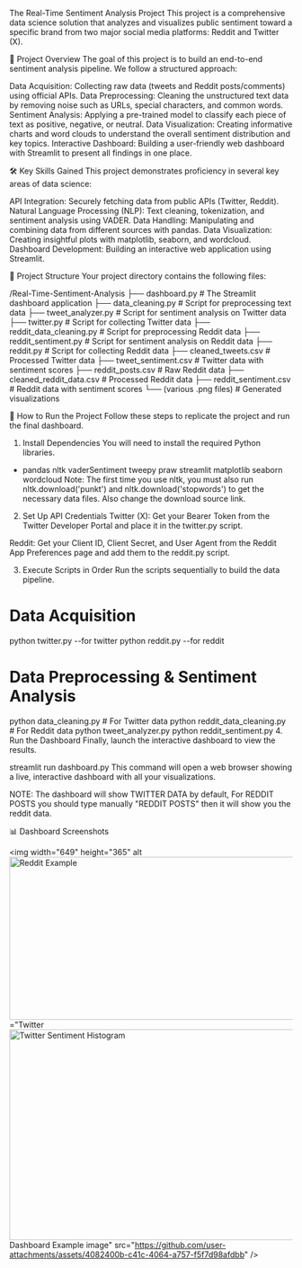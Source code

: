 The Real-Time Sentiment Analysis Project
This project is a comprehensive data science solution that analyzes and visualizes public sentiment toward a specific brand from two major social media platforms: Reddit and Twitter (X).

🌟 Project Overview
The goal of this project is to build an end-to-end sentiment analysis pipeline. We follow a structured approach:

Data Acquisition: Collecting raw data (tweets and Reddit posts/comments) using official APIs.
Data Preprocessing: Cleaning the unstructured text data by removing noise such as URLs, special characters, and common words.
Sentiment Analysis: Applying a pre-trained model to classify each piece of text as positive, negative, or neutral.
Data Visualization: Creating informative charts and word clouds to understand the overall sentiment distribution and key topics.
Interactive Dashboard: Building a user-friendly web dashboard with Streamlit to present all findings in one place.

🛠️ Key Skills Gained
This project demonstrates proficiency in several key areas of data science:

API Integration: Securely fetching data from public APIs (Twitter, Reddit).
Natural Language Processing (NLP): Text cleaning, tokenization, and sentiment analysis using VADER.
Data Handling: Manipulating and combining data from different sources with pandas.
Data Visualization: Creating insightful plots with matplotlib, seaborn, and wordcloud.
Dashboard Development: Building an interactive web application using Streamlit.

📂 Project Structure
Your project directory contains the following files:

/Real-Time-Sentiment-Analysis
├── dashboard.py                  # The Streamlit dashboard application
├── data_cleaning.py              # Script for preprocessing text data
├── tweet_analyzer.py             # Script for sentiment analysis on Twitter data
├── twitter.py                    # Script for collecting Twitter data
├── reddit_data_cleaning.py       # Script for preprocessing Reddit data
├── reddit_sentiment.py           # Script for sentiment analysis on Reddit data
├── reddit.py                     # Script for collecting Reddit data
├── cleaned_tweets.csv            # Processed Twitter data
├── tweet_sentiment.csv           # Twitter data with sentiment scores
├── reddit_posts.csv              # Raw Reddit data
├── cleaned_reddit_data.csv       # Processed Reddit data
├── reddit_sentiment.csv          # Reddit data with sentiment scores
└── (various .png files)          # Generated visualizations

🚀 How to Run the Project
Follow these steps to replicate the project and run the final dashboard.

1. Install Dependencies
You will need to install the required Python libraries.

- pandas nltk vaderSentiment tweepy praw streamlit matplotlib seaborn wordcloud
Note: The first time you use nltk, you must also run nltk.download('punkt') and nltk.download('stopwords') to get the necessary data files. Also change the download source link.

2. Set Up API Credentials
Twitter (X): Get your Bearer Token from the Twitter Developer Portal and place it in the twitter.py script.

Reddit: Get your Client ID, Client Secret, and User Agent from the Reddit App Preferences page and add them to the reddit.py script.

3. Execute Scripts in Order
Run the scripts sequentially to build the data pipeline.


# Data Acquisition
python twitter.py    --for twitter
python reddit.py     --for reddit

# Data Preprocessing & Sentiment Analysis
python data_cleaning.py          # For Twitter data
python reddit_data_cleaning.py   # For Reddit data
python tweet_analyzer.py
python reddit_sentiment.py
4. Run the Dashboard
Finally, launch the interactive dashboard to view the results.


streamlit run dashboard.py
This command will open a web browser showing a live, interactive dashboard with all your visualizations.

NOTE:  The dashboard will show TWITTER DATA by default, For REDDIT POSTS you should type manually "REDDIT POSTS" then it will show you the reddit data.

📊 Dashboard Screenshots


<img width="649" height="365" alt<img width="533" height="290" alt="Reddit Example" src="https://github.com/user-attachments/assets/573e6a10-f7cf-42f3-933d-98c6533e255f" />
="Twitter<img width="586" height="375" alt="Twitter Sentiment Histogram" 
                                            src="https://github.com/user-attachments/assets/a20bf25d-8f1d-4045-9ca5-438d236ae0cf" />
 Dashboard Example image" src="https://github.com/user-attachments/assets/4082400b-c41c-4064-a757-f5f7d98afdbb" />
